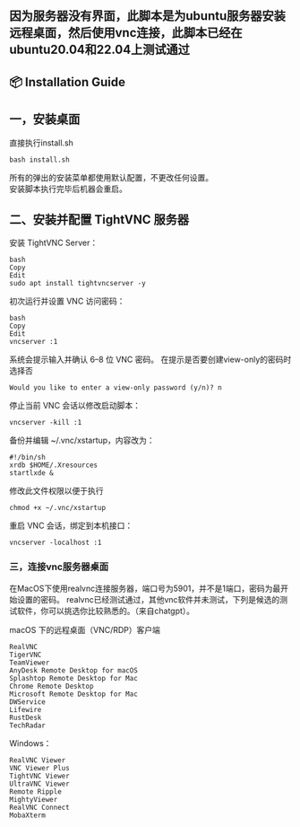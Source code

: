 ## 因为服务器没有界面，此脚本是为ubuntu服务器安装远程桌面，然后使用vnc连接，此脚本已经在ubuntu20.04和22.04上测试通过
## 📦 Installation Guide 

## 一，安装桌面
直接执行install.sh 

    bash install.sh

所有的弹出的安装菜单都使用默认配置，不更改任何设置。    
安装脚本执行完毕后机器会重启。

## 二、安装并配置 TightVNC 服务器

安装 TightVNC Server：

    bash
    Copy
    Edit
    sudo apt install tightvncserver -y

初次运行并设置 VNC 访问密码：

    bash
    Copy
    Edit
    vncserver :1
系统会提示输入并确认 6–8 位 VNC 密码。 
在提示是否要创建view-only的密码时选择否

    Would you like to enter a view-only password (y/n)? n

停止当前 VNC 会话以修改启动脚本：

    vncserver -kill :1

备份并编辑 ~/.vnc/xstartup，内容改为：

    #!/bin/sh
    xrdb $HOME/.Xresources
    startlxde &

修改此文件权限以便于执行

    chmod +x ~/.vnc/xstartup

重启 VNC 会话，绑定到本机接口：

    vncserver -localhost :1

### 三，连接vnc服务器桌面

在MacOS下使用realvnc连接服务器，端口号为5901，并不是1端口，密码为最开始设置的密码。 
realvnc已经测试通过，其他vnc软件并未测试，下列是候选的测试软件，你可以挑选你比较熟悉的。（来自chatgpt）。    

macOS 下的远程桌面（VNC/RDP）客户端

    RealVNC  
    TigerVNC  
    TeamViewer
    AnyDesk Remote Desktop for macOS 
    Splashtop Remote Desktop for Mac 
    Chrome Remote Desktop 
    Microsoft Remote Desktop for Mac 
    DWService 
    Lifewire
    RustDesk 
    TechRadar
    
Windows：

    RealVNC Viewer 
    VNC Viewer Plus
    TightVNC Viewer 
    UltraVNC Viewer 
    Remote Ripple 
    MightyViewer 
    RealVNC Connect 
    MobaXterm 
